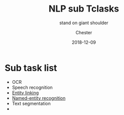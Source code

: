 ﻿---
layout:     post
title:      NLP sub Tclasks
subtitle:   stand on giant shoulder
date:       2018-12-09
author:    Chester
catalog: true
tags:
	-paper
---
# Sub task list
- OCR
- Speech recognition
- [Entity linking](https://en.wikipedia.org/wiki/Entity_linking)
- [Named-entity recognition](https://en.wikipedia.org/wiki/Named-entity_recognition "Named-entity recognition")
- Text segmentation
- 
<!--stackedit_data:
eyJoaXN0b3J5IjpbMTA2NzM0MTg3NV19
-->